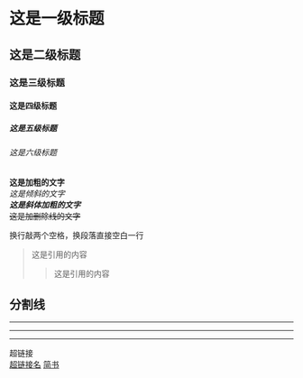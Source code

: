 # 这是一级标题
## 这是二级标题
### 这是三级标题
#### 这是四级标题
##### 这是五级标题
###### 这是六级标题

**这是加粗的文字**  
*这是倾斜的文字*  
***这是斜体加粗的文字***  
~~这是加删除线的文字~~  

换行敲两个空格，换段落直接空白一行

>这是引用的内容
>>这是引用的内容

分割线  
---
----
***
*****

超链接  
[超链接名](超链接地址 "超链接title")
[简书](http://jianshu.com)
